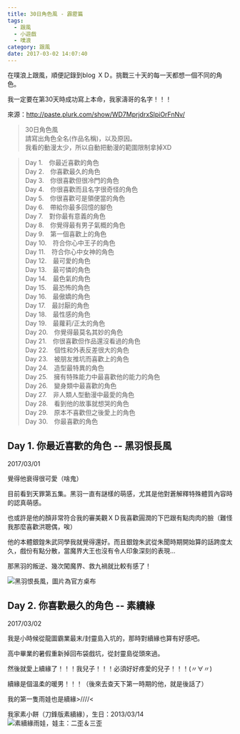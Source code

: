 ```yaml
---
title: 30日角色風 - 霹靂篇
tags:
  - 跟風
  - 小遊戲
  - 噗浪
category: 跟風
date: 2017-03-02 14:07:40
---
```


在噗浪上跟風，順便記錄到blog ＸＤ。挑戰三十天的每一天都想一個不同的角色。

我一定要在第30天時成功寫上本命，我家濤哥的名字！！！

來源：http://paste.plurk.com/show/WD7MprjdrxSlpiOrFnNv/

<!--more-->

> 30日角色風  
請寫出角色全名(作品名稱)，以及原因。  
我看的動漫太少，所以自動把動漫的範圍限制拿掉XD  

> Day 1.　你最近喜歡的角色  
Day 2.　你喜歡最久的角色  
Day 3.　你很喜歡但很冷門的角色  
Day 4.　你很喜歡而且名字很奇怪的角色  
Day 5.　你很喜歡可是領便當的角色  
Day 6.　帶給你最多回憶的腳色  
Day 7.　對你最有意義的角色  
Day 8.　你覺得最有男子氣概的角色  
Day 9.　第一個喜歡上的角色  
Day 10.　符合你心中王子的角色  
Day 11.　符合你心中女神的角色  
Day 12.　最可愛的角色  
Day 13.　最可憐的角色  
Day 14.　最色氣的角色  
Day 15.　最恐怖的角色  
Day 16.　最傲嬌的角色  
Day 17.　最討厭的角色  
Day 18.　最性感的角色  
Day 19.　最蘿莉/正太的角色  
Day 20.　你覺得最莫名其妙的角色  
Day 21.　你很喜歡但作品還沒看過的角色  
Day 22.　個性和外表反差很大的角色  
Day 23.　被朋友推坑而喜歡上的角色  
Day 24.　造型最特異的角色  
Day 25.　擁有特殊能力中最喜歡他的能力的角色  
Day 26.　變身類中最喜歡的角色  
Day 27.　非人類人型動漫中最愛的角色  
Day 28.　看到他的故事就想哭的角色  
Day 29.　原本不喜歡但之後愛上的角色  
Day 30.　你最喜歡的角色  

## Day 1. 你最近喜歡的角色 -- 黑羽恨長風
2017/03/01

覺得他衰得很可愛（啥鬼）

目前看到天罪第五集。黑羽一直有謎樣的萌感，尤其是他對蒼解釋特殊體質內容時的認真萌感。

也或許是他的顏非常符合我的審美觀ＸＤ我喜歡圓潤的下巴跟有點肉肉的臉（難怪我那麼喜歡洪聰偶，唉）

他的本體銀鍠朱武同學我就覺得還好。而且銀鍠朱武從朱聞時期開始算的話跨度太久，戲份有點分散，當魔界大王也沒有令人印象深刻的表現...

那黑羽的叛逆、幾次闖魔界、救九禍就比較有感了！

![黑羽恨長風，圖片為官方桌布](pw01050.jpg)

## Day 2. 你喜歡最久的角色  -- 素續緣
2017/03/02

我是小時候從龍圖霸業最末/封靈島入坑的，那時對續緣也算有好感吧。

高中畢業的暑假重新掉回布袋戲坑，從封靈島從頭來過。

然後就愛上續緣了！！！我兒子！！！必須好好疼愛的兒子！！！(〃∀〃)

續緣是個溫柔的暖男！！！（後來去查天下第一時期的他，就是後話了）

我的第一隻雨娃也是續緣>////<

我家素小餅（刀鋒版素續緣），生日：2013/03/14
![素續緣雨娃，娃主：二歪＆三歪](IMG_2527.jpg)

